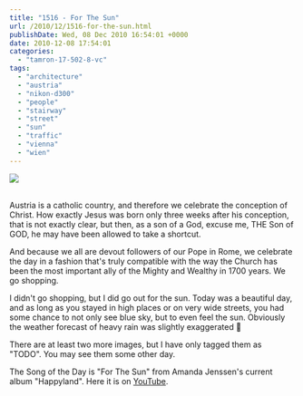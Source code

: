 ```yaml
---
title: "1516 - For The Sun"
url: /2010/12/1516-for-the-sun.html
publishDate: Wed, 08 Dec 2010 16:54:01 +0000
date: 2010-12-08 17:54:01
categories: 
  - "tamron-17-502-8-vc"
tags: 
  - "architecture"
  - "austria"
  - "nikon-d300"
  - "people"
  - "stairway"
  - "street"
  - "sun"
  - "traffic"
  - "vienna"
  - "wien"
---
```

<div class="container">
<div class="center"><a target="_blank" href="https://d25zfm9zpd7gm5.cloudfront.net/1200x1200/2010/20101208_115157_ps.jpg"><img src="https://d25zfm9zpd7gm5.cloudfront.net/0600x0600/2010/20101208_115157_ps.jpg" /></a></div>
</div>
<br />

Austria is a catholic country, and therefore we celebrate the conception of Christ. How exactly Jesus was born only three weeks after his conception, that is not exactly clear, but then, as a son of a God, excuse me, THE Son of GOD, he may have been allowed to take a shortcut.

<a target="_blank" href="https://d25zfm9zpd7gm5.cloudfront.net/1200x1200/2010/20101208_114115_ps.jpg"><img style="margin: 0pt 0px 0pt 10px; float: right;" src="https://d25zfm9zpd7gm5.cloudfront.net/0150x0150/2010/20101208_114115_ps.jpg" alt="" border="0" /></a> And because we all are devout followers of our Pope in Rome, we celebrate the day in a fashion that's truly compatible with the way the Church has been the most important ally of the Mighty and Wealthy in 1700 years. We go shopping.

I didn't go shopping, but I did go out for the sun. Today was a beautiful day, and as long as you stayed in high places or on very wide streets, you had some chance to not only see blue sky, but to even feel the sun. Obviously the weather forecast of heavy rain was slightly exaggerated 🙂

 There are at least two more images, but I have only tagged them as "TODO". You may see them some other day.

The Song of the Day is "For The Sun" from Amanda Jenssen's current album "Happyland". Here it is on <a target="_blank" href="http://www.youtube.com/watch?v=8NBY9f88Az8&feature=related">YouTube</a>.

